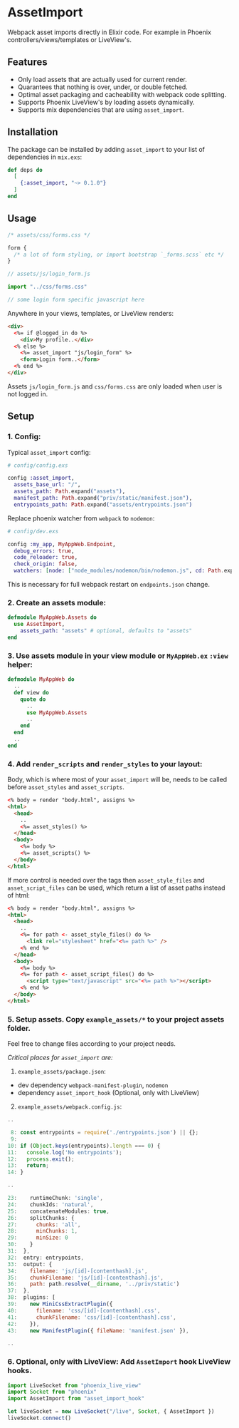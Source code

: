 # AssetImport

Webpack asset imports directly in Elixir code. For example in Phoenix controllers/views/templates or LiveView's.

## Features
- Only load assets that are actually used for current render.
- Quarantees that nothing is over, under, or double fetched.
- Optimal asset packaging and cacheability with webpack code splitting.
- Supports Phoenix LiveView's by loading assets dynamically.
- Supports mix dependencies that are using `asset_import`.

## Installation

The package can be installed by adding `asset_import` to your list of dependencies in `mix.exs`:

```elixir
def deps do
  [
    {:asset_import, "~> 0.1.0"}
  ]
end
```

## Usage

```css
/* assets/css/forms.css */

form {
  /* a lot of form styling, or import bootstrap `_forms.scss` etc */
}
```

```javascript
// assets/js/login_form.js

import "../css/forms.css"

// some login form specific javascript here
```

Anywhere in your views, templates, or LiveView renders:
```html
<div>
  <%= if @logged_in do %>
    <div>My profile..</div>
  <% else %>
    <%= asset_import "js/login_form" %>
    <form>Login form..</form>
  <% end %>
</div>
```

Assets `js/login_form.js` and `css/forms.css` are only loaded when user is not logged in.

## Setup

### 1. Config:

Typical `asset_import` config:
```elixir
# config/config.exs

config :asset_import,
  assets_base_url: "/",
  assets_path: Path.expand("assets"),
  manifest_path: Path.expand("priv/static/manifest.json"),
  entrypoints_path: Path.expand("assets/entrypoints.json")
```

Replace phoenix watcher from `webpack` to `nodemon`:
```elixir
# config/dev.exs

config :my_app, MyAppWeb.Endpoint,
  debug_errors: true,
  code_reloader: true,
  check_origin: false,
  watchers: [node: ["node_modules/nodemon/bin/nodemon.js", cd: Path.expand("../assets", __DIR__)]]
```
This is necessary for full webpack restart on `endpoints.json` change.

### 2. Create an assets module:

```elixir
defmodule MyAppWeb.Assets do
  use AssetImport,
    assets_path: "assets" # optional, defaults to "assets"
end
```

### 3. Use assets module in your view module or `MyAppWeb.ex` `:view` helper:

```elixir
defmodule MyAppWeb do
  ..
  def view do
    quote do
      ..
      use MyAppWeb.Assets
      ..
    end
  end
  ..
end
```

### 4. Add `render_scripts` and `render_styles` to your layout:

Body, which is where most of your `asset_import` will be, needs to be called before `asset_styles` and `asset_scripts`.

```html
<% body = render "body.html", assigns %>
<html>
  <head>
    ..
    <%= asset_styles() %>
  </head>
  <body>
    <%= body %>
    <%= asset_scripts() %>
  </body>
</html>
```

If more control is needed over the tags then `asset_style_files` and `asset_script_files` can be used, which return a list of asset paths instead of html:
```html
<% body = render "body.html", assigns %>
<html>
  <head>
    ..
    <%= for path <- asset_style_files() do %>
      <link rel="stylesheet" href="<%= path %>" />
    <% end %>
  </head>
  <body>
    <%= body %>
    <%= for path <- asset_script_files() do %>
      <script type="text/javascript" src="<%= path %>"></script>
    <% end %>
  </body>
</html>
```

### 5. Setup assets. Copy `example_assets/*` to your project assets folder.

Feel free to change files according to your project needs.

*Critical places for `asset_import` are:*

1. `example_assets/package.json`:
  - dev dependency `webpack-manifest-plugin`, `nodemon`
  - dependency `asset_import_hook` (Optional, only with LiveView)

2. `example_assets/webpack.config.js`:
```javascript
..

 8: const entrypoints = require('./entrypoints.json') || {};
 9:
10: if (Object.keys(entrypoints).length === 0) {
11:   console.log('No entrypoints');
12:   process.exit();
13:   return;
14: }

..

23:    runtimeChunk: 'single',
24:    chunkIds: 'natural',
25:    concatenateModules: true,
26:    splitChunks: {
27:      chunks: 'all',
28:      minChunks: 1,
29:      minSize: 0
30:    }
31:  },
32:  entry: entrypoints,
33:  output: {
34:    filename: 'js/[id]-[contenthash].js',
35:    chunkFilename: 'js/[id]-[contenthash].js',
36:    path: path.resolve(__dirname, '../priv/static')
37:  },
38:  plugins: [
39:    new MiniCssExtractPlugin({
40:      filename: 'css/[id]-[contenthash].css',
41:      chunkFilename: 'css/[id]-[contenthash].css',
42:    }),
43:    new ManifestPlugin({ fileName: 'manifest.json' }),

..
```

### 6. Optional, only with LiveView: Add `AssetImport` hook LiveView hooks.

```javascript
import LiveSocket from "phoenix_live_view"
import Socket from "phoenix"
import AssetImport from "asset_import_hook"

let liveSocket = new LiveSocket("/live", Socket, { AssetImport })
liveSocket.connect()
```
